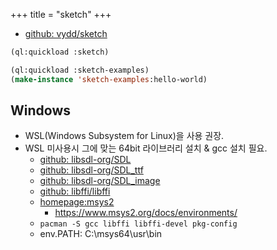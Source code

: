 +++
title = "sketch"
+++

- [github: vydd/sketch](https://github.com/vydd/sketch)

``` lisp
(ql:quickload :sketch)

(ql:quickload :sketch-examples)
(make-instance 'sketch-examples:hello-world)
```

## Windows

- WSL(Windows Subsystem for Linux)을 사용 권장.
- WSL 미사용시 그에 맞는 64bit 라이브러리 설치 & gcc 설치 필요.
  - [github: libsdl-org/SDL](https://github.com/libsdl-org/SDL)
  - [github: libsdl-org/SDL_ttf](https://github.com/libsdl-org/SDL_ttf)
  - [github: libsdl-org/SDL_image](https://github.com/libsdl-org/SDL_image)
  - [github: libffi/libffi](https://github.com/libffi/libffi)
  - [homepage:msys2](https://www.msys2.org/)
    - <https://www.msys2.org/docs/environments/>
  - `pacman -S gcc libffi libffi-devel pkg-config`
  - env.PATH: C:\msys64\usr\bin